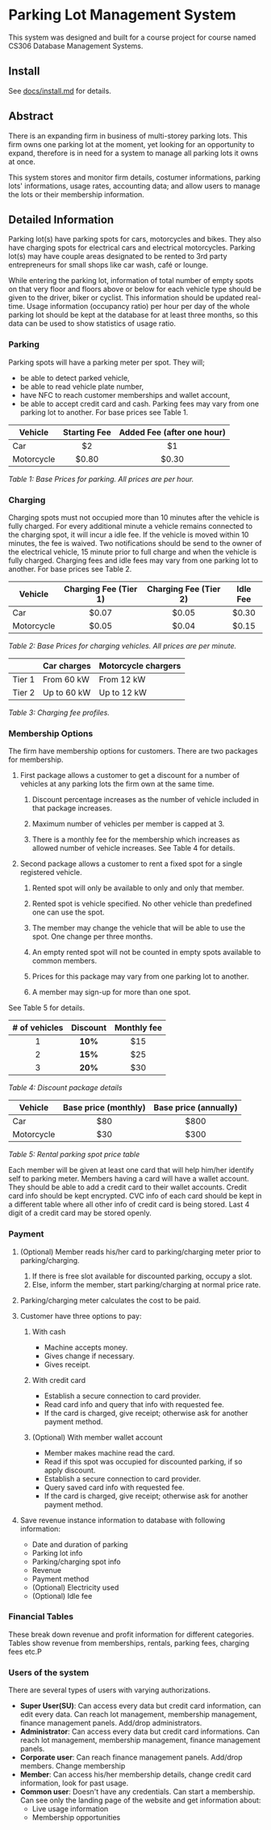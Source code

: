 # Parking Lot Management System

This system was designed and built for a course project for course named CS306 Database Management Systems.

## Install
See [docs/install.md](docs/install.md) for details.

## Abstract

There is an expanding firm in business of multi-storey parking lots. This firm owns one parking lot at the moment, yet looking for an opportunity to expand, therefore is in need for a system to manage all parking lots it owns at once.

This system stores and monitor firm details, costumer informations, parking lots' informations, usage rates, accounting data; and allow users to manage the lots or their membership information.

## Detailed Information

Parking lot(s) have parking spots for cars, motorcycles and bikes. They also have charging spots for electrical cars and electrical motorcycles. Parking lot(s) may have couple areas designated to be rented to 3rd party entrepreneurs for small shops like car wash, café or lounge. 

While entering the parking lot, information of total number of empty spots on that very floor and floors above or below for each vehicle type should be given to the driver, biker or cyclist. This information should be updated real-time. Usage information (occupancy ratio) per hour per day of the whole parking lot should be kept at the database for at least three months, so this data can be used to show statistics of usage ratio.

### Parking
Parking spots will have a parking meter per spot. They will;
   - be able to detect parked vehicle,
   - be able to read vehicle plate number,
   - have NFC to reach customer memberships and wallet account,
   - be able to accept credit card and cash.
Parking fees may vary from one parking lot to another. For base prices see Table 1.

| Vehicle    | Starting Fee       | Added Fee (after one hour) |
|------------|:------------------:|:--------------------------:|
| Car        |         $2         |             $1             |
| Motorcycle |        $0.80       |            $0.30           |

*Table 1: Base Prices for parking. All prices are per hour.*

### Charging
Charging spots must not occupied more than 10 minutes after the vehicle is fully charged. For every additional minute a vehicle remains connected to the charging spot, it will incur a idle fee. If the vehicle is moved within 10 minutes, the fee is waived.
Two notifications should be send to the owner of the electrical vehicle, 15 minute prior to full charge and when the vehicle is fully charged.
Charging fees and idle fees may vary from one parking lot to another. For base prices see Table 2.

| Vehicle    | Charging Fee (Tier 1) | Charging Fee (Tier 2) | Idle Fee |
|------------|:---------------------:|:---------------------:|:--------:|
| Car        |         $0.07         |         $0.05         |   $0.30  |
| Motorcycle |         $0.05         |         $0.04         |   $0.15  |

*Table 2: Base Prices for charging vehicles. All prices are per minute.*


|        | Car charges | Motorcycle chargers |
|--------|-------------|---------------------|
| Tier 1 | From 60 kW  | From 12 kW          |
| Tier 2 | Up to 60 kW | Up to 12 kW         |

*Table 3: Charging fee profiles.*

### Membership Options

The firm have membership options for customers. There are two packages for membership.

1. First package allows a customer to get a discount for a number of vehicles at any parking lots the firm own at the same time. 
   1. Discount percentage increases as the number of vehicle included in that package increases. 

   2. Maximum number of vehicles per member is capped at 3. 

   3. There is a monthly fee for the membership which increases as allowed number of vehicle increases. 
See Table 4 for details.

2. Second package allows a customer to rent a fixed spot for a single registered vehicle.
   1. Rented spot will only be available to only and only that member.

   2. Rented spot is vehicle specified. No other vehicle than predefined one can use the spot.

   3. The member may change the vehicle that will be able to use the spot. One change per three months.

   4. An empty rented spot will not be counted in empty spots available to common members.

   5. Prices for this package may vary from one parking lot to another.

   6. A member may sign-up for more than one spot. 

See Table 5 for details.


| # of vehicles | Discount | Monthly fee |
|:-------------:|:--------:|:-----------:|
|       1       |  **10%** |     $15     |
|       2       |  **15%** |     $25     |
|       3       |  **20%** |     $30     |

*Table 4: Discount package details*


| Vehicle    | Base price (monthly) | Base price (annually) |
|------------|:--------------------:|:---------------------:|
| Car        |          $80         |          $800         |
| Motorcycle |          $30         |          $300         |

*Table 5: Rental parking spot price table*

Each member will be given at least one card that will help him/her identify self to parking meter.
Members having a card will have a wallet account. They should be able to add a credit card to their wallet accounts. Credit card info should be kept encrypted. CVC info of each card should be kept in a different table where all other info of credit card is being stored. Last 4 digit of a credit card may be stored openly.

### Payment

1. (Optional) Member reads his/her card to parking/charging meter prior to parking/charging.
   1. If there is free slot available for discounted parking, occupy a slot.
   2. Else, inform the member, start parking/charging at normal price rate.

2. Parking/charging meter calculates the cost to be paid.

3. Customer have three options to pay:
   1. With cash
      - Machine accepts money.
      - Gives change if necessary.
      - Gives receipt.

   2. With credit card
      - Establish a secure connection to card provider.
      - Read card info and query that info with requested fee.
      - If the card is charged, give receipt; otherwise ask for another payment method.

   3. (Optional) With member wallet account
      - Member makes machine read the card.
      - Read if this spot was occupied for discounted parking, if so apply discount.
      - Establish a secure connection to card provider.
      - Query saved card info with requested fee.
      - If the card is charged, give receipt; otherwise ask for another payment method.

4. Save revenue instance information to database with following information:
   - Date and duration of parking
   - Parking lot info
   - Parking/charging spot info
   - Revenue
   - Payment method
   - (Optional) Electricity used 
   - (Optional) Idle fee

### Financial Tables

These break down revenue and profit information for different categories. Tables show revenue from memberships, rentals, parking fees, charging fees etc.P

### Users of the system

There are several types of users with varying authorizations. 

   - **Super User(SU)**: 
   Can access every data but credit card information, can edit every data. Can reach lot management, membership management, finance management panels. Add/drop administrators.
   - **Administrator**: 
   Can access every data but credit card informations. Can reach lot management, membership management, finance management panels. 
   - **Corporate user**: 
   Can reach finance management panels. Add/drop members. Change membership 
   - **Member**: 
   Can access his/her membership details, change credit card information, look for past usage.
   - **Common user**: 
   Doesn't have any credentials. Can start a membership. Can see only the landing page of the website and get information about:
      - Live usage information
      - Membership opportunities
